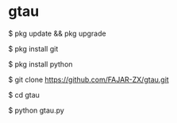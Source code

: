 # gtau 


$ pkg update && pkg upgrade 


$ pkg install git 


$ pkg install python 


$ git clone https://github.com/FAJAR-ZX/gtau.git

$ cd gtau 


$ python gtau.py
